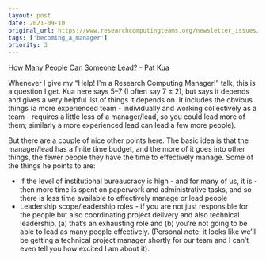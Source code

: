 ```yaml
---
layout: post
date: 2021-09-10
original_url: https://www.researchcomputingteams.org/newsletter_issues/0091
tags: ['becoming_a_manager']
priority: 3
---
```


<!-- markdownlint-disable MD033 -->
<!-- markdownlint-disable MD041 -->
<!-- markdownlint-disable MD049 -->

[How Many People Can Someone Lead?](https://www.patkua.com/blog/how-many-people-can-someone-lead/) - Pat Kua

Whenever I give my “Help! I’m a Research Computing Manager!” talk, this is a question I get. Kua here says 5–7 (I often say 7 ± 2), but says it depends and gives a very helpful list of things it depends on. It includes the obvious things (a more experienced team - individually and working collectively as a team - requires a little less of a manager/lead, so you could lead more of them; similarly a more experienced lead can lead a few more people).

But there are a couple of nice other points here. The basic idea is that the manager/lead has a finite time budget, and the more of it goes into other things, the fewer people they have the time to effectively manage. Some of the things he points to are:

-   If the level of institutional bureaucracy is high - and for many of us, it is - then more time is spent on paperwork and administrative tasks, and so there is less time available to effectively manage or lead people
-   Leadership scope/leadership roles - if you are not just responsible for the people but also coordinating project delivery and also technical leadership, (a) that’s an exhausting role and (b) you’re not going to be able to lead as many people effectively. (Personal note: it looks like we’ll be getting a technical project manager shortly for our team and I can’t even tell you how excited I am about it).